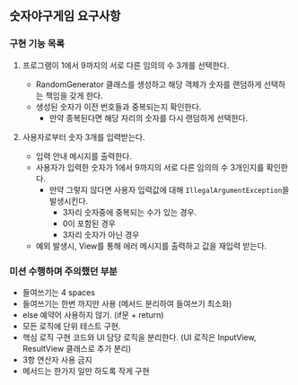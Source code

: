 ## 숫자야구게임 요구사항

### 구현 기능 목록

1. 프로그램이 1에서 9까지의 서로 다른 임의의 수 3개를 선택한다.
    - RandomGenerator 클래스를 생성하고 해당 객체가 숫자를 랜덤하게 선택하는 책임을 갖게 한다.
    - 생성된 숫자가 이전 번호들과 중복되는지 확인한다.
      - 만약 종복된다면 해당 자리의 숫자를 다시 랜덤하게 선택한다.

2. 사용자로부터 숫자 3개를 입력받는다.
   - 입력 안내 메시지를 출력한다.
   - 사용자가 입력한 숫자가 1에서 9까지의 서로 다른 임의의 수 3개인지를 확인한다.
     - 만약 그렇지 않다면 사용자 입력값에 대해 `IllegalArgumentException`을 발생시킨다.
       - 3자리 숫자중에 중복되는 수가 있는 경우.
       - 0이 포함된 경우
       - 3자리 숫자가 아닌 경우
   - 예외 발생시, View를 통해 에러 메시지를 출력하고 값을 재입력 받는다.



### 미션 수행하며 주의했던 부분
- 들여쓰기는 4 spaces
- 들여쓰기는 한번 까지만 사용 (메서드 분리하여 들여쓰기 최소화)
- else 예약어 사용하지 않기. (if문 + return)
- 모든 로직에 단위 테스트 구현.
- 핵심 로직 구현 코드와 UI 담당 로직을 분리한다. (UI 로직은 InputView, ResultView 클래스로 추가 분리)
- 3항 연산자 사용 금지
- 메서드는 한가지 일만 하도록 작게 구현
